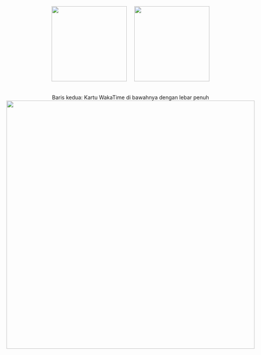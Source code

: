 <!--![Top Langs](https://github-readme-stats.vercel.app/api/top-langs/?username=oktayudha05&layout=compact)-->
<!--(![Top Langs](https://github-readme-stats.vercel.app/api/top-langs/?username=oktayudha05&layout=compact&icons=true&theme=transparent))-->

<!--![Anurag's GitHub stats](https://github-readme-stats.vercel.app/api?username=oktayudha05&show_icons=true&theme=transparent&rank_icon=github&include_all_commits=true))
<a href="https://github.com/oktayudha05">
  <img height=200 align="center" src="https://github-readme-stats.vercel.app/api?username=oktayudha05&theme=transparent&rank_icon=github&card_width=320&include_all_commits=true&hide=issues&border_color=2e4058" />
</a>
<a href="https://github.com/oktayudha05">
  <img height=200 align="center" src="https://github-readme-stats.vercel.app/api/top-langs/?username=oktayudha05&exclude_repo=Belajar-koding,Bookshelf-API,Contact-app,realtimeChat-firebase,tanya-orang-gabut,PDF-Generate,belajar-nodeJs&hide=css,jupyter%20notebook&hide_progress=true&layout=compact&langs_count=8&card_width=120&theme=transparent&border_color=2e4058" />
</a>
<a href="https://github.com/oktayudha05">
  <img width=450 align="center" src="https://github-readme-stats.vercel.app/api/wakatime?username=oktayudha05\&hide_progress=true&layout=compact&langs_count=8&hide_progress=true&card_height=400&theme=transparent&border_color=2e4058" />
</a>-->


<div align="center" style="display: flex; flex-direction: column; align-items: center; gap: 20px;">
  <!-- Baris pertama: Kartu GitHub Stats dan Top Languages -->
  <div style="display: flex; gap: 20px;">
    <a href="https://github.com/oktayudha05">
      <img height=200 src="https://github-readme-stats.vercel.app/api?username=oktayudha05&theme=transparent&rank_icon=github&card_width=320&include_all_commits=true&hide=issues&border_color=2e4058" />
    </a>
    <a href="https://github.com/oktayudha05">
      <img height=200 src="https://github-readme-stats.vercel.app/api/top-langs/?username=oktayudha05&exclude_repo=Belajar-koding,Bookshelf-API,Contact-app,realtimeChat-firebase,tanya-orang-gabut,PDF-Generate,belajar-nodeJs&hide=css,jupyter%20notebook&hide_progress=true&layout=compact&langs_count=8&card_width=120&theme=transparent&border_color=2e4058" />
    </a>
  </div>
  
  Baris kedua: Kartu WakaTime di bawahnya dengan lebar penuh 
  <a href="https://github.com/oktayudha05" style="width: 100%; display: flex; justify-content: center;">
    <img width=660 src="https://github-readme-stats.vercel.app/api/wakatime?username=oktayudha05&hide_progress=true&layout=compact&langs_count=8&card_height=400&theme=transparent&border_color=2e4058" />
  </a>
</div>





<!--![oktayudha's GitHub stats](https://github-readme-stats.vercel.app/api/wakatime?username=oktayudha05&show_icons=true&theme=transparent)-->

<!--
wakatime
<a href="https://github.com/oktayudha05">
  <img width=450 align="center" src="https://github-readme-stats.vercel.app/api/wakatime?username=oktayudha05\&hide_progress=true&layout=compact&langs_count=8&hide_progress=true&card_height=400&theme=transparent&border_color=2e4058" />
</a>

<a href="">
  <img height=200 align="center" src="https://github-readme-stats.vercel.app/api?username=oktayudha05&theme=transparent&rank_icon=github&include_all_commits=true&border_color=2e4058" />
</a>
<a href="">
  <img height=200 align="center" src="https://github-readme-stats.vercel.app/api/top-langs/?username=oktayudha05&layout=compact&langs_count=8&card_width=320&theme=transparent&border_color=2e4058" />
</a>-->
<!--<img height=200 align="center" src="https://github-readme-stats.vercel.app/api/top-langs?username=oktayudha05&layout=compact&langs_count=8&card_width=320&theme=transparent&border_color=2e4058" />
**oktayudha05/oktayudha05** is a ✨ _special_ ✨ repository because its `README.md` (this file) appears on your GitHub profile.
<!--
Here are some ideas to get you started:-->
<!-- <a href="https://github.com/oktayudha05">
  <img height=200 align="center" src="https://github-profile-trophy.vercel.app/?username=oktayudha05&row=1&theme=algolia" />
</a> -->


